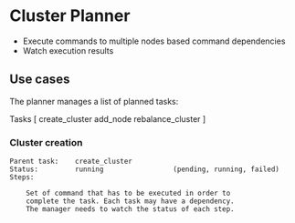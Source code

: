 # Cluster Planner

* Execute commands to multiple nodes based command dependencies
* Watch execution results

## Use cases

The planner manages a list of planned tasks:

Tasks [
    create_cluster
    add_node
    rebalance_cluster
]

### Cluster creation

    Parent task:    create_cluster
    Status:         running                 (pending, running, failed)
    Steps:

        Set of command that has to be executed in order to
        complete the task. Each task may have a dependency.
        The manager needs to watch the status of each step.
    